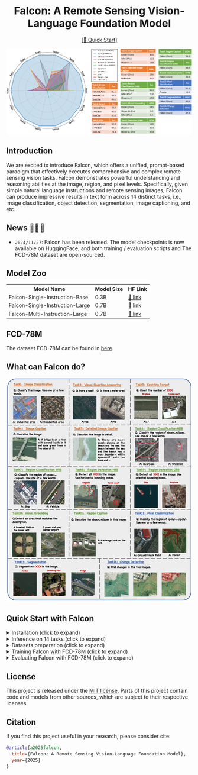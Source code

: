 <div align="center">

# Falcon: A Remote Sensing Vision-Language Foundation Model



[\[🚀 Quick Start\]](#quick-start-with-Falcon)



![opencompass](assets/radar_graph.png)

</div>

## Introduction
We are excited to introduce Falcon, which offers a unified, prompt-based paradigm that effectively executes comprehensive and complex remote sensing vision tasks. Falcon demonstrates powerful understanding and reasoning abilities at the image, region, and pixel levels. Specifically, given simple natural language instructions and remote sensing images, Falcon can produce impressive results in text form across 14 distinct tasks, i.e., image classification, object detection, segmentation, image captioning, and etc.



## News 🚀🚀🚀

- `2024/11/27`: Falcon has been released. The model checkpoints is now available on HuggingFace, and both training / evaluation scripts and The FCD-78M dataset are open-sourced.


## Model Zoo

<table>
  <tr>
    <th>Model Name</th>
    <th>Model Size</th>
    <th>HF&nbsp;Link</th>
  </tr>
  <tr>
    <td>Falcon-Single-Instruction-Base</td>
    <td>0.3B</td>
    <td><a href="https://huggingface.co/anonymous20252025/Falcon-Single-Instruction-Base">🤗 link</a></td>
  </tr>
  <tr>
    <td>Falcon-Single-Instruction-Large</td>
    <td>0.7B</td>
    <td><a href="https://huggingface.co/anonymous20252025/Falcon-Single-Instruction-Large">🤗 link</a></td>
  </tr>
  <tr>
    <td>Falcon-Multi-Instruction-Large</td>
    <td>0.7B</td>
    <td><a href="https://huggingface.co/anonymous20252025/Falcon-Multi-Instruction-Large">🤗 link</a></td>
  </tr>
</table>

## FCD-78M
The dataset FCD-78M can be found in [here](https://www.modelscope.cn/datasets/TianHuiLab/FCD-78M).

## What can Falcon do?
![opencompass](assets/task_example.png)

## Quick Start with Falcon

<details>
  <summary>Installation (click to expand)</summary>
You can use the following script to install the environment：

```bash
conda create -n falon python=3.10
conda activate falcon
pip install -r requirements.txt
```

</details>

<details>
  <summary>Inference on 14 tasks (click to expand)</summary>

Here we provide 14 example scripts to demonstrate how to use Falcon to perform inference on 14 tasks. We provide many image samples in [here](https://github.com/anonymous20252025/Falcon/tree/main/image_samples) for you to try with.

```bash
# Inference for Image Classification task
python inference.py \
    --checkpoint_path <path_to_the_checkpoint_you_want> \
    --image_path image_samples/IMG_CLS/[IMG_CLS]_003_AID_3525_river_192_ori.png \
    --post_process_type IMG_CLS \
    --prompt "Classify the image."
```
```bash
# Inference for Visual Question Answering task
python inference.py \
    --checkpoint_path <path_to_the_checkpoint_you_want> \
    --image_path image_samples/IMG_VQA/[IMG_VQA]_007_HRBEN_5965_1335_ori.png \
    --post_process_type IMG_VQA \
    --prompt "Is the number of roads equal to the number of residential areas?"
```
```bash
# Inference for Counting Target task
python inference.py \
    --checkpoint_path <path_to_the_checkpoint_you_want> \
    --image_path image_samples/IMG_CT/[IMG_CT]_016_DIOR_25156_13931_ori.png \
    --post_process_type IMG_CT \
    --prompt "Count the number of ship."
```
```bash
# Inference for Image Caption task
python inference.py \
    --checkpoint_path <path_to_the_checkpoint_you_want> \
    --image_path image_samples/IMG_CAP/[IMG_CAP]_010_RSICD_208_church_56_ori.png \
    --post_process_type IMG_CAP \
    --prompt "Describe the image."
```
```bash
# Inference for Detailed Image Caption task
python inference.py \
    --checkpoint_path <path_to_the_checkpoint_you_want> \
    --image_path image_samples/IMG_CAP_DETAILED/[IMG_CAP_DETAILED]_026_RSICD_126_commercial_5_ori.png \
    --post_process_type IMG_CAP_DETAILED \
    --prompt "Describe the image in detail."
```
```bash
# Inference for Region Classification-HBB task
python inference.py \
    --checkpoint_path <path_to_the_checkpoint_you_want> \
    --image_path image_samples/REG_CLS_HBB/[REG_CLS_HBB]_005_DIOR_3829_12264_ori.png \
    --post_process_type REG_CLS_HBB \
    --prompt "Classify the region of <box><855><297><891><355></box>.\nUse one or a few words."
```
```bash
# Inference for Region Classification-OBB task
python inference.py \
    --checkpoint_path <path_to_the_checkpoint_you_want> \
    --image_path image_samples/REG_CLS_OBB/[REG_CLS_OBB]_001_DIOR_1_11726_ori.png \
    --post_process_type REG_CLS_OBB \
    --prompt "Classify the region of <quad><703><420><703><292><571><292><571><420></quad>.\nUse one or a few words."
```
```bash
# Inference for Region Detection-HBB task
python inference.py \
    --checkpoint_path <path_to_the_checkpoint_you_want> \
    --image_path image_samples/REG_DET_HBB/[REG_DET_HBB]_004_DIOR_5212_12735_ori.png \
    --post_process_type REG_DET_HBB \
    --prompt "Detect all stadium in the image."
```
```bash
# Inference for Region Detection-OBB task
python inference.py \
    --checkpoint_path <path_to_the_checkpoint_you_want> \
    --image_path image_samples/REG_DET_OBB/[REG_DET_OBB]_034_DOTA2.0_77716_P0799_ori.png \
    --post_process_type REG_DET_OBB \
    --prompt "Detect all harbor in the image.\nUse oriented bounding boxes."
```
```bash
# Inference for Visual Grounding task
python inference.py \
    --checkpoint_path <path_to_the_checkpoint_you_want> \
    --image_path image_samples/REG_VG/[REG_VG]_002_DIOR-RSVG_69_00258_ori.png \
    --post_process_type REG_VG \
    --prompt "Detect an area that matches the description.\nfind a swimming pool that is about 118 square meters. there is a parking lot that is about 2988 square meters, located approximately 38 meters northeast of the swimming pool.\nUse horizontal bounding boxes."
```
```bash
# Inference for Region Caption task
python inference.py \
    --checkpoint_path <path_to_the_checkpoint_you_want> \
    --image_path image_samples/REG_CAP/[REG_CAP]_001_DIOR-RSVG_1_00006_ori.png \
    --post_process_type REG_CAP \
    --prompt "Describe the <box><622><706><696><831></box> in this image."
```
```bash
# Inference for Pixel Classification task
python inference.py \
    --checkpoint_path <path_to_the_checkpoint_you_want> \
    --image_path image_samples/PIX_CLS/[PIX_CLS]_039_GEONRW_74671_427_5725_rgb_ori.png \
    --post_process_type PIX_CLS \
    --prompt "Classify the region of <poly><1000><0><488><0><465><221><443><279><696><258><704><373><772><343><809><397><631><489><741><704><1000><682><1000><585><965><589><959><509><961><471><1000><413></poly>.\nUse one or a few words."
```
```bash
# Inference for Segmentation task
python inference.py \
    --checkpoint_path <path_to_the_checkpoint_you_want> \
    --image_path image_samples/PIX_SEG/[PIX_SEG]_034_GEONRW_376_5755_rgb-ori.png \
    --post_process_type PIX_SEG \
    --prompt "Segment out road in the image."
```
```bash
# Inference for Change Detection task
python inference.py \
    --checkpoint_path <path_to_the_checkpoint_you_want> \
    --image_path image_samples/PIX_CHG/[PIX_CHG]_199_WHU-CD_28911_590_ori.png \
    --image2_path image_samples/PIX_CHG/[PIX_CHG]_199_WHU-CD_28911_590_post.png \
    --post_process_type PIX_CHG \
    --prompt "Find changes in the two images."
```

</details>

<details>
  <summary>Datasets preperation (click to expand)</summary>

Unzip and place/link the dataset at the root path of this repo. The directory structure should be as follows:
```bash
|-FCD
|----json_train_taskall
|    |---train_task14_all.json
|    |---train_task14_all_multi-instructions-version.json
|----Task01_IMG_CLS
|    |---test
|    |---train
|----Task02_IMG_CAP
|    |---test
|    |---train
|----Task03_IMG_CAP_DETAILED
|    |---test
|    |---train
...
```

</details>

<details>
  <summary>Training Falcon with FCD-78M (click to expand)</summary>

1. Download the checkpoints you want and place them at the root path of this repo. The directory structure should be as follows:
```bash
|-model_checkpoints
|----Falcon-Single-Instruction-0.7B
|    |---pytorch_model.bin
|    ...
|----Falcon-Multi-Instruction-0.7B
|    |---pytorch_model.bin
|    ...
|...
```

2. Here we give an example of a training script used for single instruction training. You may runing this script on master machine node and every slave machine node you have. Note that some parameters in this script should be modified according to the machine node on which it is running.

```bash
RANK=0 # The node idx of current machine node
WORLD_SIZE=1 # The total number of machine node
GPU_NUM=8 # The number of gpu in each machine node
MASTER_ADDR=localhost # The IP address of the master machine node
MASTER_PORT=12355 # The port of the master machine node

python multi_node_distributed_train.py \
    --node_rank $RANK \
    --local_size $GPU_NUM
    --world_size $(($GPU_NUM*$WORLD_SIZE)) \
    --master_addr $MASTER_ADDR \
    --master_port $MASTER_PORT \
    --checkpoint_path <path_to_the_checkpoint_you_want> \
    --dataset FCD-78M \
    --label_json FCD/json_train_taskall/train_task14_all.json \
    --num_workers 2 \
    --batch_size 7 \
    --epochs 3 \
    --run_name <name_of_this_training_task>
```
</details>

<details>
  <summary>Evaluating Falcon with FCD-78M (click to expand)</summary>

1. Here we provide an example of the evaluation program to evaluate Falcon using FCD-78M dataset with the json annotation file.

```bash
GPU=0
CUDA_VISIBLE_DEVICES=$GPU python single_gpu_inference_eval.py \
    --model-path model_checkpoints/<checkpoint_dir_name> \
    --eval-file FCD/<task_dir>/test/Annotation_test.json \
    --dataset-path FCD-78M \
    --model-name Falcon \
    --result-path ./ \
    --batch_size 8 \
    --num_workers 2 \
```

2. Running Evaluation Scripts for Single File and Batch Processing. To calculate evaluation metrics using the evaluation.py script, follow the commands below depending on whether you want to process a single file or all files in a folder.
   
 - `Process a Single Evaluation File` Run the command below, replacing "eval/tmp/model/falcon_CLS.json" with the path to your evaluation file and "falcon" with your model name:

```bash
python eval/evaluation.py \
    --evaluation-file eval/tmp/model/falcon_CLS.json \
    --model_name falcon
```
- `Process All Evaluation Files in a Folder` Run the command below, replacing "eval/tmp/model/" with the path to the folder containing your evaluation files and "falcon" with your model name:

```bash
python eval/evaluation.py \
    --evaluation-folder eval/tmp/model/ \
    --model_name falcon
```
</details>

## License

This project is released under the [MIT license](LICENSE). Parts of this project contain code and models from other sources, which are subject to their respective licenses.

## Citation

If you find this project useful in your research, please consider cite:

```BibTeX
@article{a2025falcon,
  title={Falcon: A Remote Sensing Vision-Language Foundation Model},
  year={2025}
}
```

